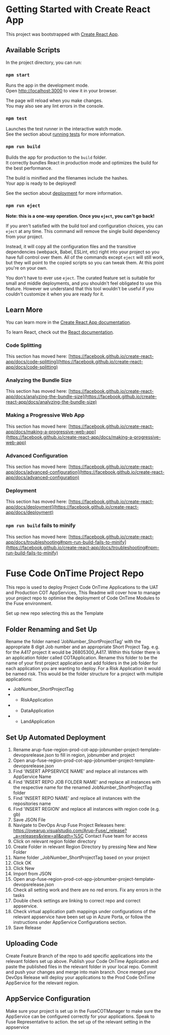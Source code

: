 # Getting Started with Create React App

This project was bootstrapped with [Create React App](https://github.com/facebook/create-react-app).

## Available Scripts

In the project directory, you can run:

### `npm start`

Runs the app in the development mode.\
Open [http://localhost:3000](http://localhost:3000) to view it in your browser.

The page will reload when you make changes.\
You may also see any lint errors in the console.

### `npm test`

Launches the test runner in the interactive watch mode.\
See the section about [running tests](https://facebook.github.io/create-react-app/docs/running-tests) for more information.

### `npm run build`

Builds the app for production to the `build` folder.\
It correctly bundles React in production mode and optimizes the build for the best performance.

The build is minified and the filenames include the hashes.\
Your app is ready to be deployed!

See the section about [deployment](https://facebook.github.io/create-react-app/docs/deployment) for more information.

### `npm run eject`

**Note: this is a one-way operation. Once you `eject`, you can't go back!**

If you aren't satisfied with the build tool and configuration choices, you can `eject` at any time. This command will remove the single build dependency from your project.

Instead, it will copy all the configuration files and the transitive dependencies (webpack, Babel, ESLint, etc) right into your project so you have full control over them. All of the commands except `eject` will still work, but they will point to the copied scripts so you can tweak them. At this point you're on your own.

You don't have to ever use `eject`. The curated feature set is suitable for small and middle deployments, and you shouldn't feel obligated to use this feature. However we understand that this tool wouldn't be useful if you couldn't customize it when you are ready for it.

## Learn More

You can learn more in the [Create React App documentation](https://facebook.github.io/create-react-app/docs/getting-started).

To learn React, check out the [React documentation](https://reactjs.org/).

### Code Splitting

This section has moved here: [https://facebook.github.io/create-react-app/docs/code-splitting](https://facebook.github.io/create-react-app/docs/code-splitting)

### Analyzing the Bundle Size

This section has moved here: [https://facebook.github.io/create-react-app/docs/analyzing-the-bundle-size](https://facebook.github.io/create-react-app/docs/analyzing-the-bundle-size)

### Making a Progressive Web App

This section has moved here: [https://facebook.github.io/create-react-app/docs/making-a-progressive-web-app](https://facebook.github.io/create-react-app/docs/making-a-progressive-web-app)

### Advanced Configuration

This section has moved here: [https://facebook.github.io/create-react-app/docs/advanced-configuration](https://facebook.github.io/create-react-app/docs/advanced-configuration)

### Deployment

This section has moved here: [https://facebook.github.io/create-react-app/docs/deployment](https://facebook.github.io/create-react-app/docs/deployment)

### `npm run build` fails to minify

This section has moved here: [https://facebook.github.io/create-react-app/docs/troubleshooting#npm-run-build-fails-to-minify](https://facebook.github.io/create-react-app/docs/troubleshooting#npm-run-build-fails-to-minify)

# Fuse Code OnTime Project Repo
This repo is used to deploy Project Code OnTime Applications to the UAT and Production COT AppServices,
This Readme will cover how to manage your project repo to optimise the deployment of Code OnTime Modules to the Fuse environment.

Set up new repo selecting this as the Template

## Folder Renaming and Set Up
Rename the folder named 'JobNumber_ShortProjectTag' with the appropriate 8 digit Job number and an appropriate Short Project Tag. e.g. for the A417 project it would be 26805300_A417. Within this folder there is an application folder called COTApplication. Rename this folder to be the name of your first project application and add folders in the job folder for each application you are wanting to deploy. For a Risk Application it would be named risk. This would be the folder structure for a project with multiple applications:
- JobNumber_ShortProjectTag
- - RiskApplication
- - DataApplication
- - LandApplication

## Set Up Automated Deployment
1. Rename arup-fuse-region-prod-cot-app-jobnumber-project-template-devopsrelease.json to fill in region, jobnumber and project
2. Open arup-fuse-region-prod-cot-app-jobnumber-project-template-devopsrelease.json
3. Find 'INSERT APPSERVICE NAME' and replace all instances with AppService Name
4. Find 'INSERT REPO JOB FOLDER NAME' and replace all instances with the respective name for the renamed JobNumber_ShortProjectTag folder
5. Find  'INSERT REPO NAME' and replace all instances with the repositories name
6. Find 'INSERT REGION' and replace all instances with region code (e.g. gb)
7. Save JSON File 
8. Navigate to DevOps Arup Fuse Project Releases here: https://ovearup.visualstudio.com/Arup-Fuse/_release?_a=releases&view=all&path=%5C Contact Fuse team for access
9. Click on relevant region folder directory
10. Create Folder in relevant Region Directory by pressing New and New Folder
11. Name folder _JobNumber_ShortProjectTag based on your project
12. Click OK
13. Click New
14. Import from JSON
15. Open arup-fuse-region-prod-cot-app-jobnumber-project-template-devopsrelease.json
16. Check all setting work and there are no red errors. Fix any errors in the tasks
17. Double check settings are linking to correct repo and correct appservice.
18. Check virtual application path mappings under configurations of the relevant appservice have been set up in Azure Porta, or follow the instructions under AppService Configurations section.
19. Save Release

## Uploading Code
Create Feature Branch of the repo to add specific applications into the relevant folders set up above. Publish your Code OnTime Application and paste the published files in the relevant folder in your local repo. Commit and push your changes and merge into main branch. Once merged your DevOps Release will deploy your applications to the Prod Code OnTime AppService for the relevant region. 

## AppService Configuration
Make sure your project is set up in the FuseCOTManager to make sure the AppService can be configured correctly for your applications. Speak to Fuse Representative to action. the set up of the relevant setting in the appservice